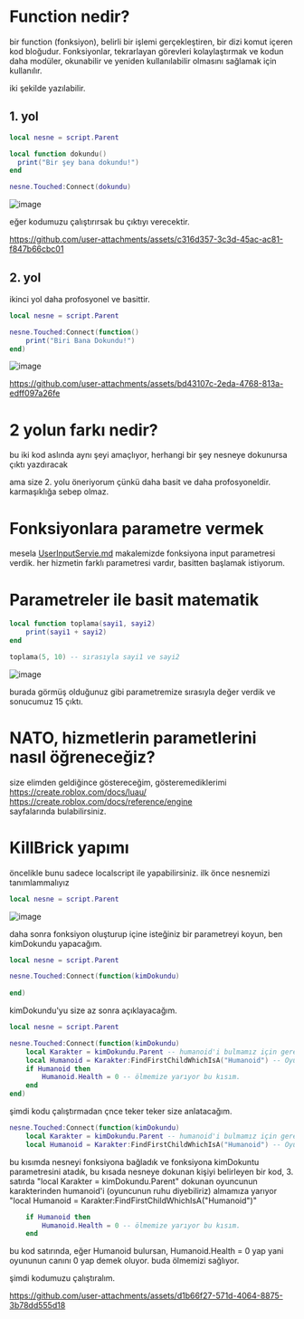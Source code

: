 # Function nedir?

bir function (fonksiyon), belirli bir işlemi gerçekleştiren, bir dizi komut içeren kod bloğudur. Fonksiyonlar, tekrarlayan görevleri kolaylaştırmak ve kodun daha modüler, okunabilir ve yeniden kullanılabilir olmasını sağlamak için kullanılır.

iki şekilde yazılabilir.

## 1. yol

```lua
local nesne = script.Parent

local function dokundu()
  print("Bir şey bana dokundu!")
end

nesne.Touched:Connect(dokundu)
```
![image](https://github.com/user-attachments/assets/d439aab5-a807-40b5-9534-5b0228f175b8)


eğer kodumuzu çalıştırırsak bu çıktıyı verecektir.

https://github.com/user-attachments/assets/c316d357-3c3d-45ac-ac81-f847b66cbc01

## 2. yol

ikinci yol daha profosyonel ve basittir.

```lua
local nesne = script.Parent

nesne.Touched:Connect(function()
	print("Biri Bana Dokundu!")
end)
```

![image](https://github.com/user-attachments/assets/a80d4b59-320e-4a53-8692-2ce48e7082d3)


https://github.com/user-attachments/assets/bd43107c-2eda-4768-813a-edff097a26fe

# 2 yolun farkı nedir?

bu iki kod aslında aynı şeyi amaçlıyor, herhangi bir şey nesneye dokunursa çıktı yazdıracak

ama size 2. yolu öneriyorum çünkü daha basit ve daha profosyoneldir. karmaşıklığa sebep olmaz.

# Fonksiyonlara parametre vermek

mesela [UserInputServie.md](https://github.com/NATO4100/luau-turkce-dokumasyon/blob/main/UserInputService.md) makalemizde fonksiyona input parametresi verdik. her hizmetin farklı parametresi vardır, basitten başlamak istiyorum.

# Parametreler ile basit matematik

```lua
local function toplama(sayi1, sayi2)
	print(sayi1 + sayi2)
end

toplama(5, 10) -- sırasıyla sayi1 ve sayi2
```

![image](https://github.com/user-attachments/assets/eacde10e-81f6-44ad-898e-906ba2bedf54)


burada görmüş olduğunuz gibi parametremize sırasıyla değer verdik ve sonucumuz 15 çıktı.

# NATO, hizmetlerin parametlerini nasıl öğreneceğiz?

size elimden geldiğince göstereceğim, gösteremediklerimi  
https://create.roblox.com/docs/luau/   
https://create.roblox.com/docs/reference/engine    
sayfalarında bulabilirsiniz.

# KillBrick yapımı

öncelikle bunu sadece localscript ile yapabilirsiniz. 
ilk önce nesnemizi tanımlammalıyız
```lua
local nesne = script.Parent
```
![image](https://github.com/user-attachments/assets/f07d9de6-adf2-4b25-ae67-dc50b9af04d7)

daha sonra fonksiyon oluşturup içine isteğiniz bir parametreyi koyun, ben kimDokundu yapacağım.

```lua
local nesne = script.Parent

nesne.Touched:Connect(function(kimDokundu)
	
end)
```

kimDokundu'yu size az sonra açıklayacağım.

```lua
local nesne = script.Parent

nesne.Touched:Connect(function(kimDokundu)
	local Karakter = kimDokundu.Parent -- humanoid'i bulmamız için gerekli olan kod parçası
	local Humanoid = Karakter:FindFirstChildWhichIsA("Humanoid") -- Oyuncumuzun Humanoid (ruhu diyebilirsiniz)
	if Humanoid then
		Humanoid.Health = 0 -- ölmemize yarıyor bu kısım.
	end	
end)
```

şimdi kodu çalıştırmadan çnce teker teker size anlatacağım.

```lua
nesne.Touched:Connect(function(kimDokundu)
	local Karakter = kimDokundu.Parent -- humanoid'i bulmamız için gerekli olan kod parçası
	local Humanoid = Karakter:FindFirstChildWhichIsA("Humanoid") -- Oyuncumuzun Humanoid (ruhu diyebilirsiniz)
```
bu kısımda nesneyi fonksiyona bağladık ve fonksiyona kimDokuntu parametresini atadık, bu kısada nesneye dokunan kişiyi belirleyen bir kod, 3. satırda "local Karakter = kimDokundu.Parent" dokunan oyuncunun karakterinden humanoid'i (oyuncunun ruhu diyebiliriz) almamıza yarıyor "local Humanoid = Karakter:FindFirstChildWhichIsA("Humanoid")"

```lua
	if Humanoid then
		Humanoid.Health = 0 -- ölmemize yarıyor bu kısım.
	end	
```
bu kod satırında, eğer Humanoid bulursan, Humanoid.Health = 0 yap yani oyununun canını 0 yap demek oluyor. buda ölmemizi sağlıyor.

şimdi kodumuzu çalıştıralım.


https://github.com/user-attachments/assets/d1b66f27-571d-4064-8875-3b78dd555d18


